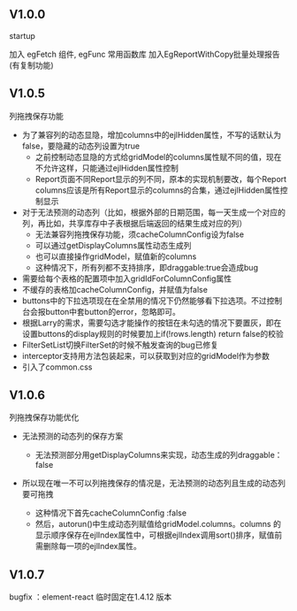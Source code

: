 ## V1.0.0  

startup

加入 egFetch 组件, egFunc 常用函数库
加入EgReportWithCopy批量处理报告(有复制功能)

## V1.0.5

列拖拽保存功能

- 为了兼容列的动态显隐，增加columns中的ejlHidden属性，不写的话默认为false，要隐藏的动态列设置为true
    - 之前控制动态显隐的方式给gridModel的columns属性赋不同的值，现在不允许这样，只能通过ejlHidden属性控制
    - Report页面不同Report显示的列不同，原本的实现机制要改，每个Report columns应该是所有Report显示的columns的合集，通过ejlHidden属性控制显示
- 对于无法预测的动态列（比如，根据外部的日期范围，每一天生成一个对应的列，再比如，共享库存中子表根据后端返回的结果生成对应的列）
    - 无法兼容列拖拽保存功能，须cacheColumnConfig设为false
    - 可以通过getDisplayColumns属性动态生成列
    - 也可以直接操作gridModel，赋值新的columns
    - 这种情况下，所有列都不支持排序，即draggable:true会造成bug
- 需要给每个表格的配置项中加入gridIdForColumnConfig属性
- 不缓存的表格加cacheColumnConfig，并赋值为false
- buttons中的下拉选项现在在全禁用的情况下仍然能够看下拉选项。不过控制台会报button中套button的error，忽略即可。
- 根据Larry的需求，需要勾选才能操作的按钮在未勾选的情况下要置灰，即在设置buttons的display规则的时候要加上if(!rows.length) return false的校验
- FilterSetList切换FilterSet的时候不触发查询的bug已修复
- interceptor支持用方法包装起来，可以获取到对应的gridModel作为参数
- 引入了common.css

## V1.0.6

列拖拽保存功能优化

- 无法预测的动态列的保存方案
    - 无法预测部分用getDisplayColumns来实现，动态生成的列draggable：false

- 所以现在唯一不可以列拖拽保存的情况是，无法预测的动态列且生成的动态列要可拖拽
    - 这种情况下首先cacheColumnConfig :false
    - 然后，autorun()中生成动态列赋值给gridModel.columns。columns 的显示顺序保存在ejlIndex属性中，可根据ejlIndex调用sort()排序，赋值前需删除每一项的ejlIndex属性。

## V1.0.7

bugfix ：element-react 临时固定在1.4.12 版本
